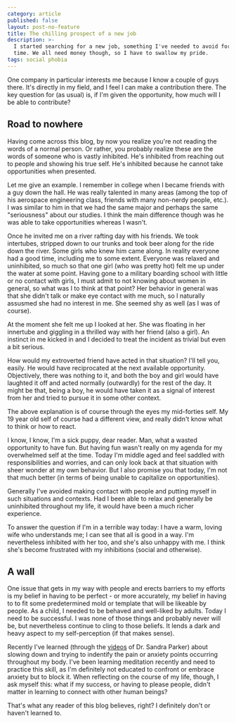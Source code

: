 ```yaml
---
category: article
published: false
layout: post-no-feature
title: The chilling prospect of a new job
description: >-
  I started searching for a new job, something I've needed to avoid for a long
  time. We all need money though, so I have to swallow my pride.
tags: social phobia
---
```

One company in particular interests me because I know a couple of guys there. It's directly in my field, and I feel I can make a contribution there. The key question for (as usual) is, if I'm given the opportunity, how much will I be able to contribute?

## Road to nowhere

Having come across this blog, by now you realize you're not reading the words of a normal person. Or rather, you probably realize these are the words of someone who is vastly inhibited. He's inhibited from reaching out to people and showing his true self. He's inhibited because he cannot take opportunities when presented.

Let me give an example. I remember in college when I became friends with a guy down the hall. He was really talented in many areas (among the top of his aerospace engineering class, friends with many non-nerdy people, etc.). I was similar to him in that we had the same major and perhaps the same "seriousness" about our studies. I think the main difference though was he was able to take opportunities whereas I wasn't.

Once he invited me on a river rafting day with his friends. We took intertubes, stripped down to our trunks and took beer along for the ride down the river. Some girls who knew him came along. In reality everyone had a good time, including me to some extent. Everyone was relaxed and uninhibited, so much so that one girl (who was pretty hot) felt me up under the water at some point. Having gone to a military boarding school with little or no contact with girls, I must admit to not knowing about women in general, so what was I to think at that point? Her behavior in general was that she didn't talk or make eye contact with me much, so I naturally assusmed she had no interest in me. She seemed shy as well (as I was of course).

At the moment she felt me up I looked at her. She was floating in her innertube and giggling in a thrilled way with her friend (also a girl). An instinct in me kicked in and I decided to treat the incident as trivial but even a bit serious.

How would my extroverted friend have acted in that situation? I'll tell you, easily. He would have reciprocated at the next available opportunity. Objectively, there was nothing to it, and both the boy and girl would have laughted it off and acted normally (outwardly) for the rest of the day. It might be that, being a boy, he would have taken it as a signal of interest from her and tried to pursue it in some other context.

The above explanation is of course through the eyes my mid-forties self. My 19 year old self of course had a different view, and really didn't know what to think or how to react.

I know, I know, I'm a sick puppy, dear reader. Man, what a wasted opportunity to have fun. But having fun wasn't really on my agenda for my overwhelmed self at the time. Today I'm middle aged and feel saddled with responsibilities and worries, and can only look back at that situation with sheer wonder at my own behavior. But I also promise you that today, I'm not that much better (in terms of being unable to capitalize on opportunities). 

Generally I've avoided making contact with people and putting myself in such situations and contexts. Had I been able to relax and generally be uninhibited throughout my life, it would have been a much richer experience.

To answer the question if I'm in a terrible way today: I have a warm, loving wife who understands me; I can see that all is good in a way. I'm nevertheless inhibited with her too, and she's also unhappy with me. I think she's become frustrated with my inhibitions (social and otherwise).

## A wall

One issue that gets in my way with people and erects barriers to my efforts is my belief in having to be perfect - or more accurately, my belief in having to to fit some predetermined mold or template that will be likeable by people. As a child, I needed to be behaved and well-liked by adults. Today I need to be successful. I was none of those things and probably never will be, but nevertheless continue to cling to those beliefs. It lends a dark and heavy aspect to my self-perception (if that makes sense).

Recently I've learned (through the [videos](https://www.youtube.com/channel/UCeK74kRXwRpbm42Zz7hcU7g) of Dr. Sandra Parker) about slowing down and trying to indentify the pain or anxiety points occurring throughout my body. I've been learning meditation recently and need to practice this skill, as I'm definitely not educated to confront or embrace anxiety but to block it. When reflecting on the course of my life, though, I ask myself this: what if my success, or having to please people, didn't matter in learning to connect with other human beings?

That's what any reader of this blog believes, right? I definitely don't or haven't learned to.
